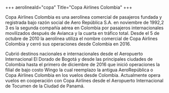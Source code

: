 +++
aerolineaId="copa"
Title="Copa Airlines Colombia"
+++


Copa Airlines Colombia es una aerolínea comercial de pasajeros fundada y registrada bajo razón social de Aero República S.A. en noviembre de 1992,2​3​ es la segunda compañía aérea en Colombia por pasajeros internacionales movilizados después de Avianca y la cuarta en tráfico total. Desde el 5 de octubre de 2010 la aerolínea utiliza el nombre comercial de Copa Airlines Colombia y cerró sus operaciones desde Colombia en 2016.

Cubrió destinos nacionales e internacionales desde el Aeropuerto Internacional El Dorado de Bogotá y desde las principales ciudades de Colombia hasta el primero de diciembre de 2016 que inició operaciones la filial de bajo costo Wingo la cual reemplazo la antigua AeroRepública o Copa Airlines Colombia en los vuelos desde Colombia. Actualmente opera vuelos en cooperación con Copa Airlines desde el Aeropuerto Internacional de Tocumen de la Ciudad de Panamá.